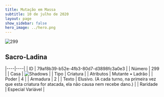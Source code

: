 ```yaml
---
title: Mutação em Massa
subtitle: 10 de julho de 2020
layout: page
show_sidebar: false
hero_image: ../hero.png
---
```


![299](https://cdn.keyforgegame.com/media/card_front/pt/479_299_87J739J76RRQ_pt.png)

## Sacro-Ladina

|----|----|
| ID | 79af8b39-b52e-4fb3-80d7-d3898fc3a0e3 |
| Número | 299 |
| Casa | ![Shadows](https://archonarcana.com/images/thumb/e/ee/Shadows.png/22px-Shadows.png "Sombras") |
| Tipo | Criatura |
| Atributos | Mutante • Ladrão |
| Poder | 4 |
| Armadura | 2 |
| Texto | Elusivo. (A cada turno, na primeira vez que esta criatura for atacada, ela não causa nem recebe dano.) |
| Raridade | Especial Variável |
